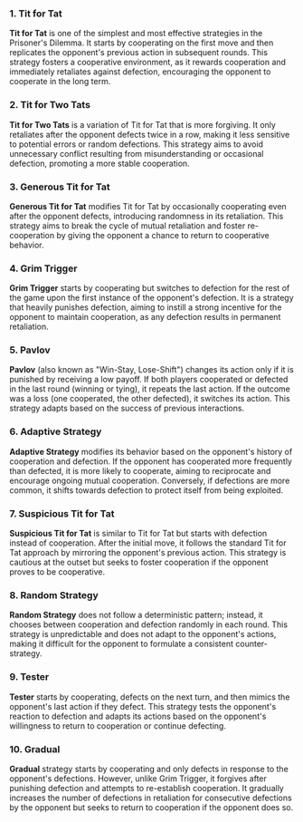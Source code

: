 ### 1. Tit for Tat
**Tit for Tat** is one of the simplest and most effective strategies in the Prisoner's Dilemma. It starts by cooperating on the first move and then replicates the opponent's previous action in subsequent rounds. This strategy fosters a cooperative environment, as it rewards cooperation and immediately retaliates against defection, encouraging the opponent to cooperate in the long term.

### 2. Tit for Two Tats
**Tit for Two Tats** is a variation of Tit for Tat that is more forgiving. It only retaliates after the opponent defects twice in a row, making it less sensitive to potential errors or random defections. This strategy aims to avoid unnecessary conflict resulting from misunderstanding or occasional defection, promoting a more stable cooperation.

### 3. Generous Tit for Tat
**Generous Tit for Tat** modifies Tit for Tat by occasionally cooperating even after the opponent defects, introducing randomness in its retaliation. This strategy aims to break the cycle of mutual retaliation and foster re-cooperation by giving the opponent a chance to return to cooperative behavior.

### 4. Grim Trigger
**Grim Trigger** starts by cooperating but switches to defection for the rest of the game upon the first instance of the opponent's defection. It is a strategy that heavily punishes defection, aiming to instill a strong incentive for the opponent to maintain cooperation, as any defection results in permanent retaliation.

### 5. Pavlov
**Pavlov** (also known as "Win-Stay, Lose-Shift") changes its action only if it is punished by receiving a low payoff. If both players cooperated or defected in the last round (winning or tying), it repeats the last action. If the outcome was a loss (one cooperated, the other defected), it switches its action. This strategy adapts based on the success of previous interactions.

### 6. Adaptive Strategy
**Adaptive Strategy** modifies its behavior based on the opponent's history of cooperation and defection. If the opponent has cooperated more frequently than defected, it is more likely to cooperate, aiming to reciprocate and encourage ongoing mutual cooperation. Conversely, if defections are more common, it shifts towards defection to protect itself from being exploited.

### 7. Suspicious Tit for Tat
**Suspicious Tit for Tat** is similar to Tit for Tat but starts with defection instead of cooperation. After the initial move, it follows the standard Tit for Tat approach by mirroring the opponent's previous action. This strategy is cautious at the outset but seeks to foster cooperation if the opponent proves to be cooperative.

### 8. Random Strategy
**Random Strategy** does not follow a deterministic pattern; instead, it chooses between cooperation and defection randomly in each round. This strategy is unpredictable and does not adapt to the opponent's actions, making it difficult for the opponent to formulate a consistent counter-strategy.

### 9. Tester
**Tester** starts by cooperating, defects on the next turn, and then mimics the opponent's last action if they defect. This strategy tests the opponent's reaction to defection and adapts its actions based on the opponent's willingness to return to cooperation or continue defecting.

### 10. Gradual
**Gradual** strategy starts by cooperating and only defects in response to the opponent's defections. However, unlike Grim Trigger, it forgives after punishing defection and attempts to re-establish cooperation. It gradually increases the number of defections in retaliation for consecutive defections by the opponent but seeks to return to cooperation if the opponent does so.
